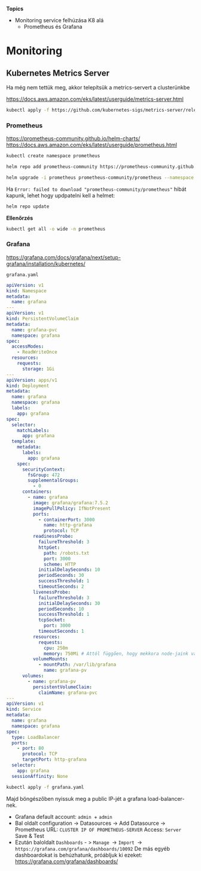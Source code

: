 **Topics**

- Monitoring service felhúzása K8 alá
  - Prometheus és Grafana

# Monitoring

## Kubernetes Metrics Server

Ha még nem tettük meg, akkor telepítsük a metrics-servert a clusterünkbe

https://docs.aws.amazon.com/eks/latest/userguide/metrics-server.html

```bash
kubectl apply -f https://github.com/kubernetes-sigs/metrics-server/releases/latest/download/components.yaml
```

### Prometheus

https://prometheus-community.github.io/helm-charts/
https://docs.aws.amazon.com/eks/latest/userguide/prometheus.html

```bash
kubectl create namespace prometheus

helm repo add prometheus-community https://prometheus-community.github.io/helm-charts

helm upgrade -i prometheus prometheus-community/prometheus --namespace prometheus --set alertmanager.persistentVolume.storageClass="gp2",server.persistentVolume.storageClass="gp2"
```

Ha `Error: failed to download "prometheus-community/prometheus"` hibát kapunk, lehet hogy updpatelni kell a helmet:

```bash
helm repo update
```

**Ellenőrzés**

```bash
kubectl get all -o wide -n prometheus
```

### Grafana

https://grafana.com/docs/grafana/next/setup-grafana/installation/kubernetes/

`grafana.yaml`

```yaml
apiVersion: v1
kind: Namespace
metadata:
  name: grafana
---
apiVersion: v1
kind: PersistentVolumeClaim
metadata:
  name: grafana-pvc
  namespace: grafana
spec:
  accessModes:
    - ReadWriteOnce
  resources:
    requests:
      storage: 1Gi
---
apiVersion: apps/v1
kind: Deployment
metadata:
  name: grafana
  namespace: grafana
  labels:
    app: grafana
spec:
  selector:
    matchLabels:
      app: grafana
  template:
    metadata:
      labels:
        app: grafana
    spec:
      securityContext:
        fsGroup: 472
        supplementalGroups:
          - 0
      containers:
        - name: grafana
          image: grafana/grafana:7.5.2
          imagePullPolicy: IfNotPresent
          ports:
            - containerPort: 3000
              name: http-grafana
              protocol: TCP
          readinessProbe:
            failureThreshold: 3
            httpGet:
              path: /robots.txt
              port: 3000
              scheme: HTTP
            initialDelaySeconds: 10
            periodSeconds: 30
            successThreshold: 1
            timeoutSeconds: 2
          livenessProbe:
            failureThreshold: 3
            initialDelaySeconds: 30
            periodSeconds: 10
            successThreshold: 1
            tcpSocket:
              port: 3000
            timeoutSeconds: 1
          resources:
            requests:
              cpu: 250m
              memory: 750Mi # Attól függően, hogy mekkora node-jaink vannak, ezt lehet állítgatni kell, 250Mi-vel még simán fut
          volumeMounts:
            - mountPath: /var/lib/grafana
              name: grafana-pv
      volumes:
        - name: grafana-pv
          persistentVolumeClaim:
            claimName: grafana-pvc
---
apiVersion: v1
kind: Service
metadata:
  name: grafana
  namespace: grafana
spec:
  type: LoadBalancer
  ports:
    - port: 80
      protocol: TCP
      targetPort: http-grafana
  selector:
    app: grafana
  sessionAffinity: None
```

```bash
kubectl apply -f grafana.yaml
```



Majd böngészőben nyissuk meg a public IP-jét a grafana load-balancer-nek.

- Grafana default account: `admin `+ `admin`
- Bal oldalt configuration -> Datasources -> Add Datasource -> Prometheus
  URL: `CLUSTER IP OF PROMETHEUS-SERVER`
  Access: `Server`
  Save & Test
- Ezután baloldalt `Dashboards` - > `Manage `-> `Import `-> `https://grafana.com/grafana/dashboards/10092`
  De más egyéb dashboardokat is behúzhatunk, próábljuk ki ezeket: https://grafana.com/grafana/dashboards/